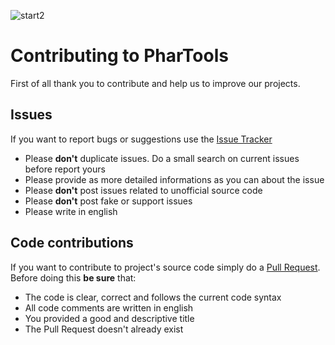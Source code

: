 ![start2](https://cloud.githubusercontent.com/assets/10303538/6315586/9463fa5c-ba06-11e4-8f30-ce7d8219c27d.png)

# Contributing to PharTools

First of all thank you to contribute and help us to improve our projects.

## Issues

If you want to report bugs or suggestions use the [Issue Tracker](https://github.com/EvolSoft/PharTools/issues)

- Please **don't** duplicate issues. Do a small search on current issues before report yours
- Please provide as more detailed informations as you can about the issue
- Please **don't** post issues related to unofficial source code
- Please **don't** post fake or support issues
- Please write in english

## Code contributions

If you want to contribute to project's source code simply do a [Pull Request](https://github.com/EvolSoft/PharTools/pull/new). Before doing this **be sure** that:
- The code is clear, correct and follows the current code syntax
- All code comments are written in english
- You provided a good and descriptive title
- The Pull Request doesn't already exist
